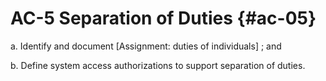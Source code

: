 # AC-5 Separation of Duties {#ac-05}

a. Identify and document [Assignment: duties of individuals] ; and

b. Define system access authorizations to support separation of duties.

